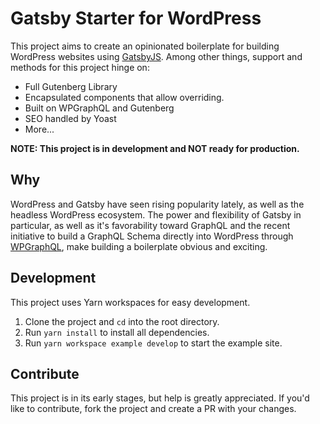 # Gatsby Starter for WordPress

This project aims to create an opinionated boilerplate for building WordPress websites using [GatsbyJS](https://gatsbyjs.com). Among other things, support and methods for this project hinge on:

- Full Gutenberg Library
- Encapsulated components that allow overriding.
- Built on WPGraphQL and Gutenberg
- SEO handled by Yoast
- More...

**NOTE: This project is in development and NOT ready for production.**

## Why
WordPress and Gatsby have seen rising popularity lately, as well as the headless WordPress ecosystem. The power and flexibility of Gatsby in particular, as well as it's favorability toward GraphQL and the recent initiative to build a GraphQL Schema directly into WordPress through [WPGraphQL](https://github.com/wp-graphql/wp-graphql), make building a boilerplate obvious and exciting.

## Development
This project uses Yarn workspaces for easy development.

1. Clone the project and `cd` into the root directory.
2. Run `yarn install` to install all dependencies.
3. Run `yarn workspace example develop` to start the example site.

## Contribute
This project is in its early stages, but help is greatly appreciated. If you'd like to contribute, fork the project and create a PR with your changes.
